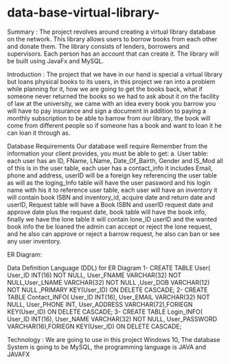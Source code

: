 # data-base-virtual-library-
Summary :
 The project revolves around creating a virtual library database on the network. This library 
allows users to borrow books from each other and donate them. The library consists of lenders, 
borrowers and supervisors. Each person has an account that can create it. The library will be 
built using JavaFx and MySQL.

Introduction : 
 The project that we have in our hand is special a virtual library but loans physical books to 
its users, in this project we ran into a problem while planning for it, how we are going to get the 
books back, what if someone never returned the books so we had to ask about it on the facility 
of law at the university, we came with an idea every book you barrow you will have to pay 
insurance and sign a document in addition to paying a monthly subscription to be able to 
barrow from our library, the book will come from different people so if someone has a book 
and want to loan it he can loan it through as.
 
 
Database Requirements 
Our database well require 
Remember from the information your client provides, you must be able to get:
a. User table: each user has an ID, FName, LName, Date_Of_Bairth, Gender and IS_Mod all 
of this is in the user table, each user has a contact_info it includes Email, phone and 
address, userID will be a foreign key referencing the user table as will as the loging_Info 
table will have the user password and his login name with his it to reference user table,
each user will have an inventory it will contain book ISBN and inventory_id, acquire date 
and return date and userID, Request table will have a Book ISBN and userID request 
date and approve date plus the request date, book table will have the book info, finally 
we have the lone table it will contain lone_ID userID and the wanted book info the be 
loaned the admin can accept or reject the lone request, and he also can approve or 
reject a barrow request, he also can ban or see any user inventory.


ER Diagram:

Data Definition Language (DDL) for ER Diagram 
1- CREATE TABLE User( User_ID INT(16) NOT NULL, User_FNAME VARCHAR(32) 
NOT NULL,User_LNAME VARCHAR(32) NOT NULL ,User_DOB VARCHAR(12) NOT 
NULL ,PRIMARY KEY(User_ID) ON DELETE CASCADE;
2- CREATE TABLE Contact_INFO( User_ID INT(16), User_EMAIL VARCHAR(32) 
NOT NULL, User_PHONE INT, User_ADDRESS VARCHAR(72),FORIEGN 
KEY(User_ID) ON DELETE CASCADE;
3- CREATE TABLE Login_INFO( User_ID INT(16), User_NAME VARCHAR(32) NOT 
NULL, User_PASSWORD VARCHAR(16),FORIEGN KEY(User_ID) ON DELETE CASCADE;


Technology :
We are going to use in this project Windows 10, The database System is going to be MySQL, the 
programming language is JAVA and JAVAFX
